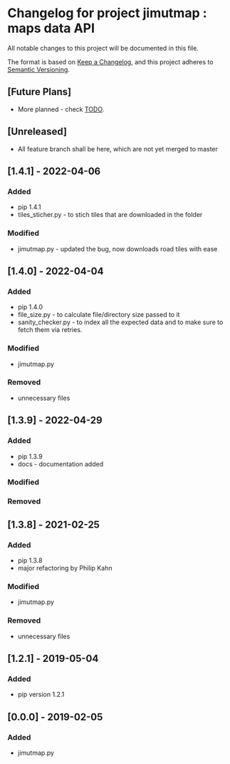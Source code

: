 # Changelog for project jimutmap : maps data API

All notable changes to this project will be documented in this file.

The format is based on [Keep a Changelog](https://keepachangelog.com/en/1.0.0/),
and this project adheres to [Semantic Versioning](https://semver.org/spec/v2.0.0.html).

## [Future Plans]

- More planned - check [TODO](https://github.com/Jimut123/jimutmap/blob/master/TODO.md).  

## [Unreleased]

- All feature branch shall be here, which are not yet merged to master


## [1.4.1] - 2022-04-06

### Added
- pip 1.4.1
- tiles_sticher.py - to stich tiles that are downloaded in the folder


### Modified
- jimutmap.py - updated the bug, now downloads road tiles with ease

## [1.4.0] - 2022-04-04

### Added
- pip 1.4.0
- file_size.py - to calculate file/directory size passed to it
- sanity_checker.py - to index all the expected data and to make sure to fetch them via retries.

### Modified
- jimutmap.py

### Removed
- unnecessary files


## [1.3.9] - 2022-04-29

### Added
- pip 1.3.9
- docs - documentation added

### Modified

### Removed


## [1.3.8] - 2021-02-25

### Added
- pip 1.3.8
- major refactoring by Philip Kahn

### Modified
- jimutmap.py

### Removed
- unnecessary files

## [1.2.1] - 2019-05-04

### Added
- pip version 1.2.1

## [0.0.0] - 2019-02-05

### Added
- jimutmap.py
